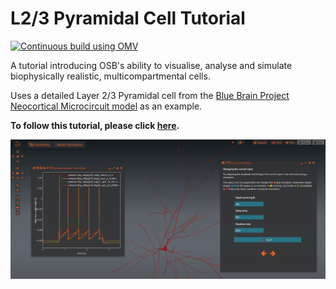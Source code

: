 # L2/3 Pyramidal Cell Tutorial

[![Continuous build using OMV](https://github.com/OpenSourceBrain/L23PyramidalCellTutorial/actions/workflows/omv-ci.yml/badge.svg)](https://github.com/OpenSourceBrain/L23PyramidalCellTutorial/actions/workflows/omv-ci.yml)

A tutorial introducing OSB's ability to visualise, analyse and simulate biophysically realistic, multicompartmental cells.

Uses a detailed Layer 2/3 Pyramidal cell from the [Blue Brain Project Neocortical Microcircuit model](https://bbp.epfl.ch/nmc-portal/microcircuit) as an example.

**To follow this tutorial, please click [here](http://www.opensourcebrain.org/projects/l23pyramidalcelltutorial/models?explorer=https%253A%252F%252Fraw.githubusercontent.com%252FOpenSourceBrain%252FL23PyramidalCellTutorial%252Fmaster%252FNeuroML2%252FosbSessions%252FGEPPETTO.json).**

![Screenshot](https://raw.githubusercontent.com/OpenSourceBrain/L23PyramidalCellTutorial/master/NeuroML2/images/L23.png)

